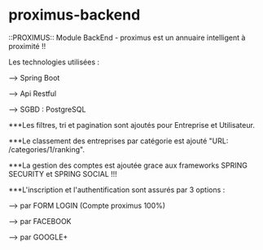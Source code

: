 # proximus-backend
::PROXIMUS:: Module BackEnd - proximus est un annuaire intelligent à proximité !!

Les technologies utilisées :

  --> Spring Boot

  --> Api Restful
  
  --> SGBD : PostgreSQL

***Les filtres, tri et pagination sont ajoutés pour Entreprise et Utilisateur.

***Le classement des entreprises par catégorie est ajouté "URL: /categories/1/ranking".

***La gestion des comptes est ajoutée grace aux frameworks SPRING SECURITY  et SPRING SOCIAL !!!

***L'inscription et l'authentification sont assurés par 3 options :

--> par FORM LOGIN (Compte proximus 100%)

--> par FACEBOOK

--> par GOOGLE+
